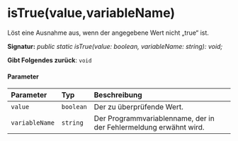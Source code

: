# <a name="istruevaluevariablename"></a>isTrue(value,variableName)




Löst eine Ausnahme aus, wenn der angegebene Wert nicht „true“ ist.

**Signatur:** _public static isTrue(value: boolean, variableName: string): void;_

**Gibt Folgendes zurück**: `void`





#### <a name="parameters"></a>Parameter


| Parameter    | Typ    | Beschreibung |
|:-------------|:---------------|:------------|
| `value`    | `boolean` | Der zu überprüfende Wert. |
| `variableName`    | `string` | Der Programmvariablenname, der in der Fehlermeldung erwähnt wird. |


